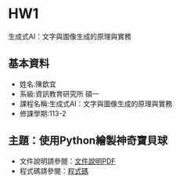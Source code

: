 # HW1
生成式AI：文字與圖像生成的原理與實務
## 基本資料
- 姓名:陳歆宜
- 系級:資訊教育研究所 碩一
- 課程名稱:生成式AI：文字與圖像生成的原理與實務
- 修課學期:113-2

## 主題：使用Python繪製神奇寶貝球
- 文件說明請參閱：[文件說明PDF](HW1/HW1_ntnu_61308006E.pdf)
- 程式碼請參閱：[程式碼](HW1/113_2GenAI_HW1.ipynb)
